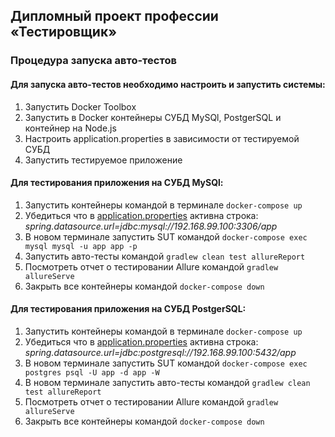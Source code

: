 ## Дипломный проект профессии «Тестировщик» ##

### Процедура запуска авто-тестов ###

#### Для запуска авто-тестов необходимо настроить и запустить системы: ####
1. Запустить Docker Toolbox
1. Запустить в Docker контейнеры СУБД MySQl, PostgerSQL и контейнер на Node.js
1. Настроить application.properties в зависимости от тестируемой СУБД
1. Запустить тестируемое приложение

#### Для тестирования приложения на СУБД MySQl: ####
1. Запустить контейнеры командой в терминале `docker-compose up`
1. Убедиться что в [application.properties](https://github.com/Flayka/Diploma/blob/master/application.properties) активна строка: 
*spring.datasource.url=jdbc:mysql://192.168.99.100:3306/app*
1. В новом терминале запустить SUT командой `docker-compose exec mysql mysql -u app app -p`
1. Запустить авто-тесты командой `gradlew clean test allureReport`
1. Посмотреть отчет о тестировании Allure командой `gradlew allureServe`
1. Закрыть все контейнеры командой `docker-compose down`

#### Для тестирования приложения на СУБД PostgerSQL: ####
1. Запустить контейнеры командой в терминале `docker-compose up`
1. Убедиться что в [application.properties](https://github.com/Flayka/Diploma/blob/master/application.properties) активна строка:
*spring.datasource.url=jdbc:postgresql://192.168.99.100:5432/app*
1. В новом терминале запустить SUT командой `docker-compose exec postgres psql -U app -d app -W`
1. В новом терминале запустить авто-тесты командой `gradlew clean test allureReport`
1. Посмотреть отчет о тестировании Allure командой `gradlew allureServe`
1. Закрыть все контейнеры командой `docker-compose down`
